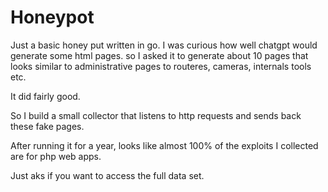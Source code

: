 # Honeypot

Just a basic honey put written in go. I was curious how well chatgpt would generate some html pages. so I asked it to generate about 10 pages that looks similar to administrative pages to routeres, cameras, internals tools etc.

It did fairly good.

So I build a small collector that listens to http requests and sends back these fake pages.

After running it for a year, looks like almost 100% of the exploits I collected are for php web apps.

Just aks if you want to access the full data set.
